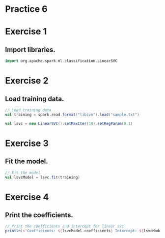 # Practice 6

# Exercise 1
## Import libraries.
```scala
import org.apache.spark.ml.classification.LinearSVC
```

# Exercise 2
## Load training data.
```scala
// Load training data
val training = spark.read.format("libsvm").load("sample.txt")

val lsvc = new LinearSVC().setMaxIter(10).setRegParam(0.1)
```
# Exercise 3
## Fit the model.
```scala
// Fit the model
val lsvcModel = lsvc.fit(training)
```

# Exercise 4
## Print the coefficients.
```scala
// Print the coefficients and intercept for linear svc
println(s"Coefficients: ${lsvcModel.coefficients} Intercept: ${lsvcModel.intercept}")
```
